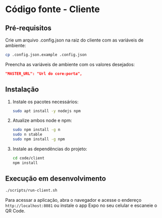 # Código fonte - Cliente

## Pré-requisitos

Crie um arquivo .config.json na raiz do cliente com as variáveis de ambiente:

```bash
cp .config.json.example .config.json
```

Preencha as variáveis de ambiente com os valores desejados:

```json
"MASTER_URL": "Url do core:porta",
```

## Instalação

1. Instale os pacotes necessários:

    ```bash
    sudo apt install -y nodejs npm
    ```

2. Atualize ambos node e npm:

    ```bash
    sudo npm install -g n
    sudo n stable
    sudo npm install -g npm
    ```

3. Instale as dependências do projeto:

    ```bash
    cd code/client
    npm install
    ```

## Execução em desenvolvimento

```bash
./scripts/run-client.sh
```

Para acessar a aplicação, abra o navegador e acesse o endereço `http://localhost:8081` ou instale o app Expo no seu celular e escaneie o QR Code.

